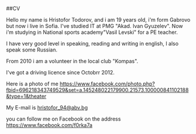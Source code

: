 ##CV

Hello my name is Hristofor Todorov, and i am 19 years old, i'm form Gabrovo but now i live in Sofia. I've studied IT at PMG "Akad. Ivan Gyuzelev". Now i'm studying in National sports academy"Vasil Levski" for a PE teacher. 

I have very good level in speaking, reading and writing in english, I also speak some Russian.

From 2010 i am a volunteer in the local club "Kompas". 


I've got a driving licence since Octobrr 2012.

Here is a photo of me https://www.facebook.com/photo.php?fbid=696218343749529&set=a.145248022179900.21573.100000841102188&type=1&theater 

My E-mail is hristofor_94@abv.bg


you can follow me on Facebook on the address https://www.facebook.com/f0rka7a
